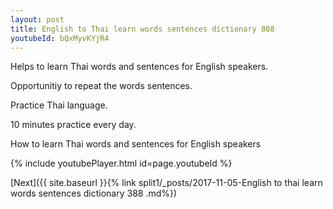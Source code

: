 ```yaml
---
layout: post
title: English to Thai learn words sentences dictionary 808 
youtubeId: bQxMyvKYjR4
---
```

 
 
Helps to learn Thai words and sentences for English speakers.

Opportunitiy to repeat the words sentences. 

Practice Thai language. 
 
10 minutes practice every day. 
 
How to learn Thai words and sentences for English speakers 
 
{% include youtubePlayer.html id=page.youtubeId %}
 
 
[Next]({{ site.baseurl }}{% link  split1/_posts/2017-11-05-English to thai learn words sentences dictionary 388 .md%})
 
